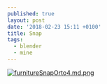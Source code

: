```yaml
---
published: true
layout: post
date: '2018-02-23 15:11 +0100'
title: Snap
tags:
  - blender
  - mine
---
```

[![furnitureSnapOrto4.md.png](https://images.weserv.nl/?url=//cdn.scrot.moe/images/2018/02/23/furnitureSnapOrto4.md.png)](https://images.weserv.nl/?url=//cdn.scrot.moe/images/2018/02/23/furnitureSnapOrto4.png)
